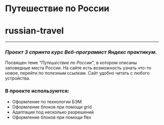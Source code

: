 # Путешествие по России
# **russian-travel**
---
### *Проект 3 спринта курс Веб-програмист Яндекс практикум.*  
Посвящен теме *"Путешествие по России"*, в котором описаны заповедные места России.
На сайте есть возможность узнать что-то новое, перейти по полезным ссылкам. Сайт удобно читать с любого устройства.  
### В проекте используются:  
* Оформление по технологии БЭМ
* Оформление блоков при помощи grid
* Адаптация под несколько разрешений
* Оформление блоков при помощи flex